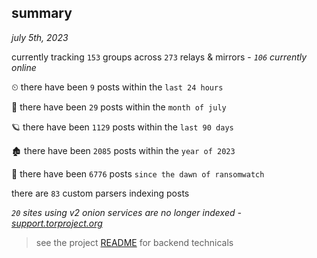 
## summary
_july 5th, 2023_

currently tracking `153` groups across `273` relays & mirrors - _`106` currently online_

⏲ there have been `9` posts within the `last 24 hours`

🦈 there have been `29` posts within the `month of july`

🪐 there have been `1129` posts within the `last 90 days`

🏚 there have been `2085` posts within the `year of 2023`

🦕 there have been `6776` posts `since the dawn of ransomwatch`

there are `83` custom parsers indexing posts

_`20` sites using v2 onion services are no longer indexed - [support.torproject.org](https://support.torproject.org/onionservices/v2-deprecation/)_

> see the project [README](https://github.com/joshhighet/ransomwatch#ransomwatch--) for backend technicals

